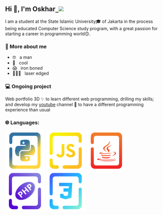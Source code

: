 ## Hi 👋, I'm Oskhar<a href="https://moskhar.my.id">&nbsp;&nbsp;<img width="22" src="docs/img/electronic-wechat.svg"></img></a>
I am a student at the State Islamic University🎓 of Jakarta in the process being educated Computer Science study program, with a great passion for starting a career in programming world😊.

### 🤔 More about me

- 🤓 &nbsp; a man
- 🥶 &nbsp; cool
- 😱 &nbsp; iron boned
- 🦸🏻‍♂️ &nbsp; laser edged

### 💻 Ongoing project

Web portfolio 3D ✨ to learn different web programming, drilling my skills; and develop my [youtube](https://www.youtube.com/@grtrick__) channel 🎥 to have a different programming experience than usual

### 🌐 Languages:
[![Python](./docs/img/Language/candy_img/python.svg)](https://github.com/MuhamadOskhar?tab=repositories&language=python)
[![JavaScript](./docs/img/Language/candy_img/javascript.svg)](https://github.com/MuhamadOskhar?tab=repositories&language=javascript)
[![Java](./docs/img/Language/candy_img/java.svg)](https://github.com/MuhamadOskhar?tab=repositories&language=java)
[![PHP](./docs/img/Language/candy_img/php.svg)](https://github.com/MuhamadOskhar?tab=repositories&language=php)
[![CSS](./docs/img/Language/candy_img/css.svg)](https://github.com/MuhamadOskhar?tab=repositories&language=css)
